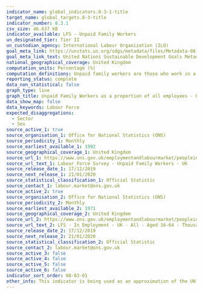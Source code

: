 ```yaml
---
indicator_name: global_indicators.8-3-1-title
target_name: global_targets.8-3-title
indicator_number: 8.3.1
csv_size: 46.637 kB
indicator_available: LFS - Unpaid Family Workers
un_designated_tier: Tier II
un_custodian_agency: International Labour Organization (ILO)
goal_meta_link: https://unstats.un.org/sdgs/metadata/files/Metadata-08-03-01.pdf
goal_meta_link_text: United Nations Sustainable Development Goals Metadata (PDF 231 KB)
national_geographical_coverage: United Kingdom
computation_units: Percentage (%)
computation_definitions: Unpaid family workers are those who work in a family business who do not receive a formal wage or salary but benefit from the profits of that business. This does not include unpaid family carers – they are not included in the employment statistics at all.
reporting_status: complete
data_non_statistical: false
graph_type: line
graph_title: Unpaid Family Workers as a proportion of all employees - United Kingdom
data_show_map: false
data_keywords: Labour Force
expected_disaggregations:
  - Sector
  - Sex
source_active_1: true
source_organisation_1: Office for National Statistics (ONS)
source_periodicity_1: Monthly
source_earliest_available_1: 1992
source_geographical_coverage_1: United Kingdom
source_url_1: https://www.ons.gov.uk/employmentandlabourmarket/peopleinwork/employmentandemployeetypes/timeseries/mgrt/lms
source_url_text_1: Labour Force Survey - Unpaid Family Workers - UK
source_release_date_1: 17/12/2019
source_next_release_1: 21/01/2020
source_statistical_classification_1: Official Statistic
source_contact_1: labour.market@ons.gov.uk
source_active_2: true
source_organisation_2: Office for National Statistics (ONS)
source_periodicity_2: Monthly
source_earliest_available_2: 1971
source_geographical_coverage_2: United Kingdom
source_url_2: https://www.ons.gov.uk/employmentandlabourmarket/peopleinwork/employmentandemployeetypes/timeseries/lf2g/lms
source_url_text_2: LFS - In Employment - UK - All - Aged 16-64 - Thousands - SA
source_release_date_2: 17/12/2019
source_next_release_2: 21/01/2020
source_statistical_classification_2: Official Statistic
source_contact_2: labour.market@ons.gov.uk
source_active_3: false
source_active_4: false
source_active_5: false
source_active_6: false
indicator_sort_order: 08-03-01
other_info: This indicator is being used as an approximation of the UN SDG Indicator. Where possible, we will work to identify or develop UK data to meet the global indicator specification. This indicator has been identified in collaboration with topic experts.
---
```

